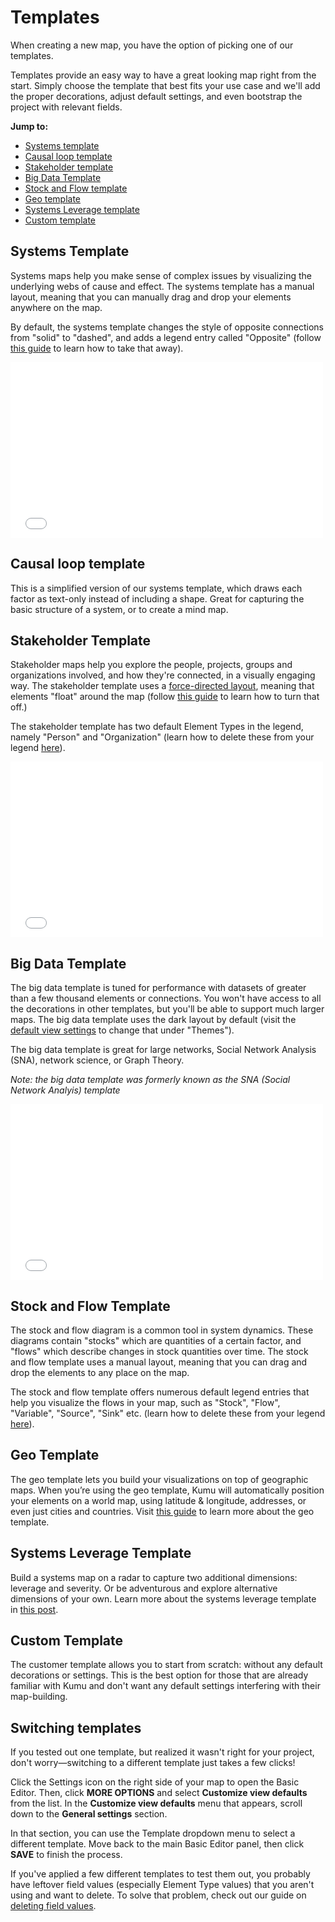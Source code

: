 # Templates

When creating a new map, you have the option of picking one of our templates.

Templates provide an easy way to have a great looking map right from the start. Simply choose the template that best fits your use case and we'll add the proper decorations, adjust default settings, and even bootstrap the project with relevant fields.

**Jump to:**
- [Systems template](#system-template)
- [Causal loop template](#causal-loop-template)
- [Stakeholder template](#stakeholder-template)
- [Big Data Template](#big-data-template)
- [Stock and Flow template](#stock-and-flow-template)
- [Geo template](/guides/templates/geo.md)
- [Systems Leverage template](#systems-leverage-template)
- [Custom template](#custom-template)

## Systems Template
Systems maps help you make sense of complex issues by visualizing the underlying webs of cause and effect. The systems template has a manual layout, meaning that you can manually drag and drop your elements anywhere on the map. 

By default, the systems template changes the style of opposite connections from "solid" to "dashed", and adds a legend entry called "Opposite" (follow [this guide](/faq/how-do-i-remove-opposite.md) to learn how to take that away).

<iframe src="//player.vimeo.com/video/120851694" width="500" height="281" frameborder="0" webkitallowfullscreen mozallowfullscreen allowfullscreen></iframe>

## Causal loop template
This is a simplified version of our systems template, which draws each factor as text-only instead of including a shape. Great for capturing the basic structure of a system, or to create a mind map. 

## Stakeholder Template
Stakeholder maps help you explore the people, projects, groups and organizations involved, and how they're connected, in a visually engaging way. The stakeholder template uses a [force-directed layout](/guides/layouts/force-directed.md), meaning that elements "float" around the map (follow [this guide](/faq/how-do-keep-elements-from-moving.md) to learn how to turn that off.)

The stakeholder template has two default Element Types in the legend, namely "Person" and "Organization" (learn how to delete these from your legend [here](/guides/legends.md#removing-legend-entries)). 

<iframe src="//player.vimeo.com/video/120964653" width="500" height="281" frameborder="0" webkitallowfullscreen mozallowfullscreen allowfullscreen></iframe>

## Big Data Template
The big data template is tuned for performance with datasets of greater than a few thousand elements or connections. You won't have access to all the decorations in other templates, but you'll be able to support much larger maps. The big data template uses the dark layout by default (visit the [default view settings](/guides/default-view-settings.md) to change that under "Themes"). 

The big data template is great for large networks, Social Network Analysis (SNA), network science, or Graph Theory. 

_Note: the big data template was formerly known as the SNA (Social Network Analyis) template_
<iframe src="//player.vimeo.com/video/120999753" width="500" height="281" frameborder="0" webkitallowfullscreen mozallowfullscreen allowfullscreen></iframe>

## Stock and Flow Template
The stock and flow diagram is a common tool in system dynamics. These diagrams contain "stocks" which are quantities of a certain factor, and "flows" which describe changes in stock quantities over time. The stock and flow template uses a manual layout, meaning that you can drag and drop the elements to any place on the map. 

The stock and flow template offers numerous default legend entries that help you visualize the flows in your map, such as "Stock", "Flow", "Variable", "Source", "Sink" etc. (learn how to delete these from your legend [here](/guides/legends.md#removing-legend-entries)). 

## Geo Template
The geo template lets you build your visualizations on top of geographic maps. When you’re using the geo template, Kumu will automatically position your elements on a world map, using latitude & longitude, addresses, or even just cities and countries. Visit [this guide](/guides/templates/geo.md) to learn more about the geo template. 

## Systems Leverage Template
Build a systems map on a radar to capture two additional dimensions: leverage and severity. Or be adventurous and explore alternative dimensions of your own. 
Learn more about the systems leverage template in [this post](https://blog.kumu.io/introducing-radar-plots-b46fc4c6e61e). 

## Custom Template
The customer template allows you to start from scratch: without any default decorations or settings. This is the best option for those that are already familiar with Kumu and don't want any default settings interfering with their map-building. 


## Switching templates

If you tested out one template, but realized it wasn't right for your project, don't worry—switching to a different template just takes a few clicks!

Click the Settings icon  on the right side of your map to open the Basic Editor. Then, click **MORE OPTIONS** and select **Customize view defaults** from the list. In the **Customize view defaults** menu that appears, scroll down to the **General settings** section.

In that section, you can use the Template dropdown menu to select a different template. Move back to the main Basic Editor panel, then click **SAVE** to finish the process.

If you've applied a few different templates to test them out, you probably have leftover field values (especially Element Type values) that you aren't using and want to delete. To solve that problem, check out our guide on [deleting field values](/guides/fields.md#deleting-field-values).



